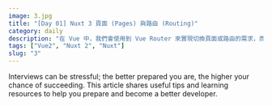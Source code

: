 ```yaml
---
image: 3.jpg
title: "[Day 01] Nuxt 3 頁面 (Pages) 與路由 (Routing)"
category: daily
description: "在 Vue 中，我們會使用到 Vue Router 來實現切換頁面或路由的需求，而在 Nuxt 3 中，預設是沒有使用路由相關套件，直至建立了 pages 目錄，Nuxt 將會自動載入 Vue Router 來管理路由，並且具有一定的規則需要遵循，以下將介紹頁面目錄與路由之間的關係。"
tags: ["Vue2", "Nuxt 2", "Nuxt"]
slug: "3"
---
```


Interviews can be stressful; the better prepared you are, the higher your chance of succeeding. This article shares useful tips and learning resources to help you prepare and become a better developer.